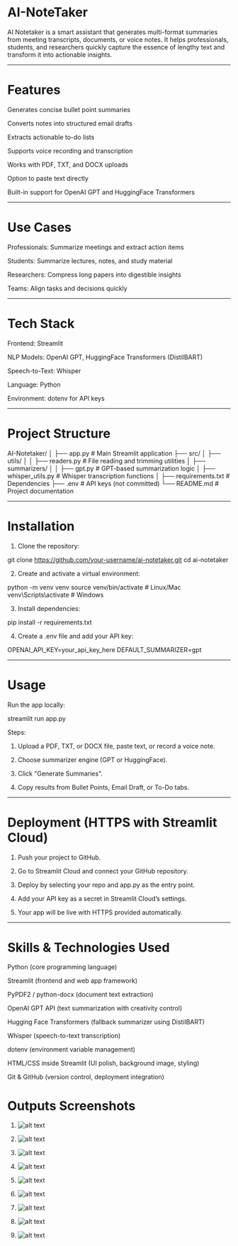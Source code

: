 # AI-NoteTaker


AI Notetaker is a smart assistant that generates multi-format summaries from meeting transcripts, documents, or voice notes. It helps professionals, students, and researchers quickly capture the essence of lengthy text and transform it into actionable insights.


---

# Features

Generates concise bullet point summaries

Converts notes into structured email drafts

Extracts actionable to-do lists

Supports voice recording and transcription

Works with PDF, TXT, and DOCX uploads

Option to paste text directly

Built-in support for OpenAI GPT and HuggingFace Transformers



---

# Use Cases

Professionals: Summarize meetings and extract action items

Students: Summarize lectures, notes, and study material

Researchers: Compress long papers into digestible insights

Teams: Align tasks and decisions quickly



---

# Tech Stack

Frontend: Streamlit

NLP Models: OpenAI GPT, HuggingFace Transformers (DistilBART)

Speech-to-Text: Whisper

Language: Python

Environment: dotenv for API keys



---

# Project Structure

AI-Notetaker/
│
├── app.py                  # Main Streamlit application
├── src/
│   ├── utils/
│   │   ├── readers.py       # File reading and trimming utilities
│   ├── summarizers/
│   │   ├── gpt.py           # GPT-based summarization logic
│   ├── whisper_utils.py     # Whisper transcription functions
│
├── requirements.txt         # Dependencies
├── .env                     # API keys (not committed)
└── README.md                # Project documentation


---

# Installation

1. Clone the repository:

git clone https://github.com/your-username/ai-notetaker.git
cd ai-notetaker


2. Create and activate a virtual environment:

python -m venv venv
source venv/bin/activate   # Linux/Mac
venv\Scripts\activate      # Windows


3. Install dependencies:

pip install -r requirements.txt


4. Create a .env file and add your API key:

OPENAI_API_KEY=your_api_key_here
DEFAULT_SUMMARIZER=gpt




---

# Usage

Run the app locally:

streamlit run app.py

Steps:

1. Upload a PDF, TXT, or DOCX file, paste text, or record a voice note.


2. Choose summarizer engine (GPT or HuggingFace).


3. Click "Generate Summaries".


4. Copy results from Bullet Points, Email Draft, or To-Do tabs.




---

# Deployment (HTTPS with Streamlit Cloud)

1. Push your project to GitHub.


2. Go to Streamlit Cloud and connect your GitHub repository.


3. Deploy by selecting your repo and app.py as the entry point.


4. Add your API key as a secret in Streamlit Cloud’s settings.


5. Your app will be live with HTTPS provided automatically.




---

# Skills & Technologies Used

Python (core programming language)

Streamlit (frontend and web app framework)

PyPDF2 / python-docx (document text extraction)

OpenAI GPT API (text summarization with creativity control)

Hugging Face Transformers (fallback summarizer using DistilBART)

Whisper (speech-to-text transcription)

dotenv (environment variable management)

HTML/CSS inside Streamlit (UI polish, background image, styling)

Git & GitHub (version control, deployment integration)


# Outputs Screenshots


1. ![alt text](<Screenshot 2025-08-26 184837.png>) 


2. ![alt text](<Screenshot 2025-08-26 162446.png>) 


3. ![alt text](<Screenshot 2025-08-26 183846.png>) 


4. ![alt text](<Screenshot 2025-08-26 183907.png>) 


5. ![alt text](<Screenshot 2025-08-26 184145.png>) 
 

6. ![alt text](<Screenshot 2025-08-26 184310.png>) 


7. ![alt text](<Screenshot 2025-08-26 184342.png>) 


8. ![alt text](<Screenshot 2025-08-26 184444.png>) 


9. ![alt text](<Screenshot 2025-08-26 184816.png>)









